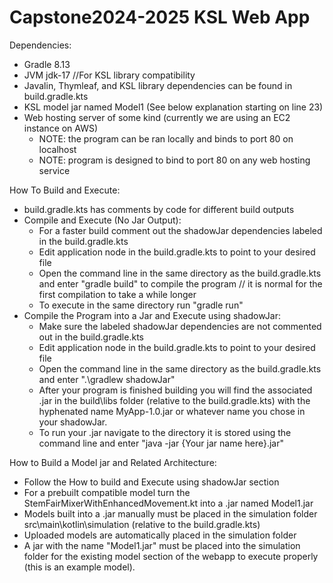 # Capstone2024-2025 KSL Web App

Dependencies:
  - Gradle 8.13
  - JVM jdk-17 //For KSL library compatibility
  - Javalin, Thymleaf, and KSL library dependencies can be found in build.gradle.kts
  - KSL model jar named Model1 (See below explanation starting on line 23)
  - Web hosting server of some kind (currently we are using an EC2 instance on AWS)
    + NOTE: the program can be ran locally and binds to port 80 on localhost
    + NOTE: program is designed to bind to port 80 on any web hosting service

How To Build and Execute:
  - build.gradle.kts has comments by code for different build outputs
  - Compile and Execute (No Jar Output):
    + For a faster build comment out the shadowJar dependencies labeled in the build.gradle.kts
    + Edit application node in the build.gradle.kts to point to your desired file
    + Open the command line in the same directory as the build.gradle.kts and enter "gradle build" to compile the program // it is normal for the first compilation to take a while longer
    + To execute in the same directory run "gradle run"
  - Compile the Program into a Jar and Execute using shadowJar:
    + Make sure the labeled shadowJar dependencies are not commented out in the build.gradle.kts
    + Edit application node in the build.gradle.kts to point to your desired file
    + Open the command line in the same directory as the build.gradle.kts and enter ".\gradlew shadowJar"
    + After your program is finished building you will find the associated .jar in the build\libs folder (relative to the build.gradle.kts) with the hyphenated name MyApp-1.0.jar or whatever name you chose in     your shadowJar.
    + To run your .jar navigate to the directory it is stored using the command line and enter "java -jar {Your jar name here}.jar"

How to Build a Model jar and Related Architecture:
  - Follow the How to build and Execute using shadowJar section
  - For a prebuilt compatible model turn the StemFairMixerWithEnhancedMovement.kt into a .jar named Model1.jar
  - Models built into a .jar manually must be placed in the simulation folder src\main\kotlin\simulation (relative to the build.gradle.kts)
  - Uploaded models are automatically placed in the simulation folder
  - A jar with the name "Model1.jar" must be placed into the simulation folder for the existing model section of the webapp to execute properly (this is an example model).
